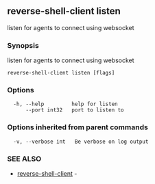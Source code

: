 ## reverse-shell-client listen

listen for agents to connect using websocket

### Synopsis

listen for agents to connect using websocket

```
reverse-shell-client listen [flags]
```

### Options

```
  -h, --help         help for listen
      --port int32   port to listen to 
```

### Options inherited from parent commands

```
  -v, --verbose int   Be verbose on log output
```

### SEE ALSO

* [reverse-shell-client](reverse-shell-client.md)	 - 

